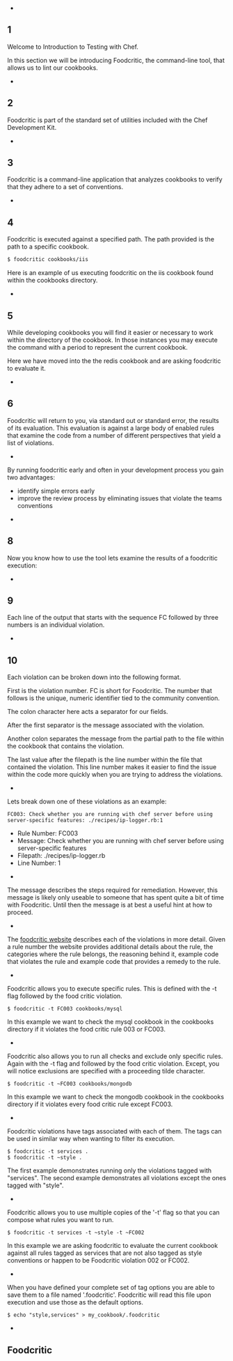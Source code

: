 -
1
-

Welcome to Introduction to Testing with Chef.

In this section we will be introducing Foodcritic, the command-line tool, that allows us to lint our cookbooks.

-
2
-

Foodcritic is part of the standard set of utilities included with the Chef Development Kit.

-
3
-

Foodcritic is a command-line application that analyzes cookbooks to verify that they adhere to a set of conventions.


-
4
-

Foodcritic is executed against a specified path. The path provided is the path to a specific cookbook.

```bash
$ foodcritic cookbooks/iis
```

Here is an example of us executing foodcritic on the iis cookbook found within the cookbooks directory.

-
5
-

While developing cookbooks you will find it easier or necessary to work within the directory of the cookbook. In those instances you may execute the command with a period to represent the current cookbook.

Here we have moved into the the redis cookbook and are asking foodcritic to evaluate it.

-
6
-

Foodcritic will return to you, via standard out or standard error, the results of its evaluation.  This evaluation is against a large body of enabled rules that examine the code from a number of different perspectives that yield a list of violations.

-

By running foodcritic early and often in your development process you gain two advantages:

* identify simple errors early
* improve the review process by eliminating issues that violate the teams conventions

-
8
-

Now you know how to use the tool lets examine the results of a foodcritic execution:

-
9
-

Each line of the output that starts with the sequence FC followed by three numbers is an individual violation.

-
10
-

Each violation can be broken down into the following format.

First is the violation number. FC is short for Foodcritic. The number that follows is the unique, numeric identifier tied to the community convention.

The colon character here acts a separator for our fields.

After the first separator is the message associated with the violation.

Another colon separates the message from the partial path to the file within the cookbook that contains the violation.

The last value after the filepath is the line number within the file that contained the violation. This line number makes it easier to find the issue within the code more quickly when you are trying to address the violations.

-

Lets break down one of these violations as an example:

```
FC003: Check whether you are running with chef server before using server-specific features: ./recipes/ip-logger.rb:1
```

* Rule Number: FC003
* Message: Check whether you are running with chef server before using server-specific features
* Filepath: ./recipes/ip-logger.rb
* Line Number: 1

-

The message describes the steps required for remediation. However, this message is likely only useable to someone that has spent quite a bit of time with Foodcritic. Until then the message is at best a useful hint at how to proceed.

-

The [foodcritic website](http://www.foodcritic.io/) describes each of the violations in more detail. Given a rule number the website provides additional details about the rule, the categories where the rule belongs, the reasoning behind it, example code that violates the rule and example code that provides a remedy to the rule.

-

Foodcritic allows you to execute specific rules. This is defined with the -t flag followed by the food critic violation.

```
$ foodcritic -t FC003 cookbooks/mysql
```

In this example we want to check the mysql cookbook in the cookbooks directory if it violates the food critic rule 003 or FC003.

-

Foodcritic also allows you to run all checks and exclude only specific rules. Again with the -t flag and followed by the food critic violation. Except, you will notice exclusions are specified with a proceeding tilde character.

```
$ foodcritic -t ~FC003 cookbooks/mongodb
```

In this example we want to check the mongodb cookbook in the cookbooks directory if it violates every food critic rule except FC003.

-

Foodcritic violations have tags associated with each of them. The tags can be used in similar way when wanting to filter its execution.

```
$ foodcritic -t services .
$ foodcritic -t ~style .
```

The first example demonstrates running only the violations tagged with "services". The second example demonstrates all violations except the ones tagged with "style".

-

Foodcritic allows you to use multiple copies of the '-t' flag so that you can compose what rules you want to run.

```
$ foodcritic -t services -t ~style -t ~FC002
```

In this example we are asking foodcritic to evaluate the current cookbook against all rules tagged as services that are not also tagged as style conventions or happen to be Foodcritic violation 002 or FC002.

-

When you have defined your complete set of tag options you are able to save them to a file named '.foodcritic'. Foodcritic will read this file upon execution and use those as the default options.

```
$ echo "style,services" > my_cookbook/.foodcritic
```

-

## Foodcritic